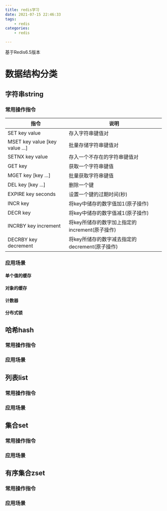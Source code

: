 ```yaml
---
title: redis学习
date: 2021-07-15 22:46:33
tags: 
	- redis
categories:
	- redis

---
```


基于Redis6.5版本

# 数据结构分类

## 字符串string

### 常用操作指令

| 指令                             | 说明                                           |
| -------------------------------- | ---------------------------------------------- |
| SET  key  value                  | 存入字符串键值对                               |
| MSET  key  value [key value ...] | 批量存储字符串键值对                           |
| SETNX  key  value                | 存入一个不存在的字符串键值对                   |
| GET  key                         | 获取一个字符串键值                             |
| MGET  key  [key ...]             | 批量获取字符串键值                             |
| DEL  key  [key ...]              | 删除一个键                                     |
| EXPIRE  key  seconds             | 设置一个键的过期时间(秒)                       |
| INCR  key                        | 将key中储存的数字值加1(原子操作)               |
| DECR  key                        | 将key中储存的数字值减1(原子操作)               |
| INCRBY  key  increment           | 将key所储存的数字加上指定的increment(原子操作) |
| DECRBY  key  decrement           | 将key所储存的数字减去指定的decrement(原子操作) |



### 应用场景

#### 单个值的缓存

#### 对象的缓存

#### 计数器

#### 分布式锁





## 哈希hash

### 常用操作指令

### 应用场景



## 列表list

### 常用操作指令

### 应用场景



## 集合set

### 常用操作指令

### 应用场景



## 有序集合zset

### 常用操作指令

### 应用场景
